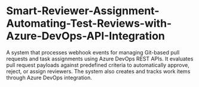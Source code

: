 # Smart-Reviewer-Assignment-Automating-Test-Reviews-with-Azure-DevOps-API-Integration
A system that processes webhook events for managing Git-based pull requests and task assignments using Azure DevOps REST APIs. It evaluates pull request payloads against predefined criteria to automatically approve, reject, or assign reviewers. The system also creates and tracks work items through Azure DevOps integration.
